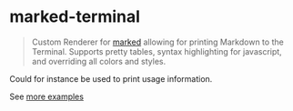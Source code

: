 marked-terminal
===

> Custom Renderer for [marked](https://github.com/chjj/marked)
allowing for printing Markdown to the Terminal. Supports pretty tables, syntax
highlighting for javascript, and overriding all colors and styles.

Could for instance be used to print usage information.

See [more examples](./example/)
